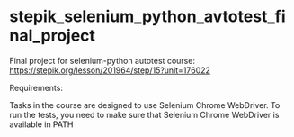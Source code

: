 # stepik_selenium_python_avtotest_final_project
Final project for selenium-python autotest course: https://stepik.org/lesson/201964/step/15?unit=176022

Requirements:

Tasks in the course are designed to use Selenium Chrome WebDriver. To run the tests, you need to make sure that Selenium Chrome WebDriver is available in PATH
